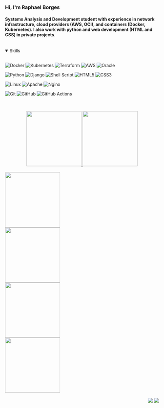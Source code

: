 [comment]: # (About)
<div>
  <h3 align="left">Hi, I'm Raphael Borges</h3>
  <h4 align="left"> Systems Analysis and Development student with experience in network infrastructure, cloud providers (AWS, OCI), and containers (Docker, Kubernetes). I also work with python and web development (HTML and CSS) in private projects.</h4><br>
</div>

[comment]: # (Skills)
<details open>

<summary markdown="open">Skills</summary><br>

<div style="display: inline_block" align="left">
  
  ![Docker](https://img.shields.io/badge/docker-%230db7ed.svg?style=for-the-badge&logo=docker&logoColor=white)
  ![Kubernetes](https://img.shields.io/badge/kubernetes-%23326ce5.svg?style=for-the-badge&logo=kubernetes&logoColor=white)
  ![Terraform](https://img.shields.io/badge/terraform-%235835CC.svg?style=for-the-badge&logo=terraform&logoColor=white)
  ![AWS](https://img.shields.io/badge/AWS-%23FF9900.svg?style=for-the-badge&logo=amazon-aws&logoColor=white)
  ![Oracle](https://img.shields.io/badge/Oracle-F80000?style=for-the-badge&logo=oracle&logoColor=white)
  
  ![Python](https://img.shields.io/badge/python-3670A0?style=for-the-badge&logo=python&logoColor=ffdd54)
  ![Django](https://img.shields.io/badge/django-%23092E20.svg?style=for-the-badge&logo=django&logoColor=white)
  ![Shell Script](https://img.shields.io/badge/shell_script-%23121011.svg?style=for-the-badge&logo=gnu-bash&logoColor=white)
  ![HTML5](https://img.shields.io/badge/html5-%23E34F26.svg?style=for-the-badge&logo=html5&logoColor=white)
  ![CSS3](https://img.shields.io/badge/css3-%231572B6.svg?style=for-the-badge&logo=css3&logoColor=white)
  
  
  ![Linux](https://img.shields.io/badge/Linux-FCC624?style=for-the-badge&logo=linux&logoColor=black)
  ![Apache](https://img.shields.io/badge/apache-%23D42029.svg?style=for-the-badge&logo=apache&logoColor=white)
  ![Nginx](https://img.shields.io/badge/nginx-%23009639.svg?style=for-the-badge&logo=nginx&logoColor=white)
  
  ![Git](https://img.shields.io/badge/git-%23F05033.svg?style=for-the-badge&logo=git&logoColor=white)
  ![GitHub](https://img.shields.io/badge/github-%23121011.svg?style=for-the-badge&logo=github&logoColor=white)
  ![GitHub Actions](https://img.shields.io/badge/github%20actions-%232671E5.svg?style=for-the-badge&logo=githubactions&logoColor=white)
</div>
<br>

</details><br>

[comment]: # (GitHub Stats)
<div align="center">
  <a href="https://github.com/Rapha-Borges">
  <img height="180em" src="https://github-readme-stats.vercel.app/api/?username=Rapha-Borges&show_icons=true&theme=dark&include_all_commits=true&count_private=true"/>
  <img height="180em" src="https://github-readme-stats.vercel.app/api/top-langs/?username=Rapha-Borges&layout=compact&langs_count=7&theme=dark"/>
</div><br>
 
[comment]: # (Badges)
<div style="display: flex; flex-direction: column;" align="center">
  <img src="https://user-images.githubusercontent.com/53947674/218383400-81cb9b2b-1679-4f34-a71c-c88fb1d472dc.png" style="width: 180px; height: 180px; display: inline;
margin-right: 30px !important;">
  <img src="https://user-images.githubusercontent.com/53947674/210863646-79eeee79-6ceb-42a3-beb9-79ffcd8f9bf6.png" style="width: 180px; height: 180px; display: inline; margin-right: 30px !important;">
  <img src="https://user-images.githubusercontent.com/53947674/210869899-cbb242b9-db7c-4f69-a678-9c5bbd3bd86d.png" style="width: 180px; height: 180px; display: inline; margin-right: 30px !important;">
  <img src="https://user-images.githubusercontent.com/53947674/210869925-e7672e5a-6a6e-4caf-a582-486e109226c8.png" style="width: 180px; height: 180px; display: inline; margin-right: 30px !important;">
</div><br>

  
[comment]: # (Social button)
<div align="right">
  <a href="http://twitter.com/RaphaNBorges" target="_blank" rel="noopener noreferrer"><img src="https://img.shields.io/badge/Twitter-1DA1F2?style=for-the-badge&logo=twitter&logoColor=white"></a>
  <a href="https://linkedin.com/in/raphael-do-nascimento-borges/" target="_blank" rel="noopener noreferrer"><img src="https://img.shields.io/badge/LinkedIn-0077B5?style=for-the-badge&logo=linkedin&logoColor=white"></a>
</div>
